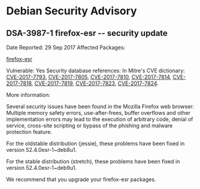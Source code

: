 
Debian Security Advisory
========================


DSA-3987-1 firefox-esr -- security update
-----------------------------------------



Date Reported:
29 Sep 2017
Affected Packages:

[firefox-esr](https://packages.debian.org/src:firefox-esr)

Vulnerable:
Yes
Security database references:
In Mitre's CVE dictionary: [CVE-2017-7793](https://security-tracker.debian.org/tracker/CVE-2017-7793), [CVE-2017-7805](https://security-tracker.debian.org/tracker/CVE-2017-7805), [CVE-2017-7810](https://security-tracker.debian.org/tracker/CVE-2017-7810), [CVE-2017-7814](https://security-tracker.debian.org/tracker/CVE-2017-7814), [CVE-2017-7818](https://security-tracker.debian.org/tracker/CVE-2017-7818), [CVE-2017-7819](https://security-tracker.debian.org/tracker/CVE-2017-7819), [CVE-2017-7823](https://security-tracker.debian.org/tracker/CVE-2017-7823), [CVE-2017-7824](https://security-tracker.debian.org/tracker/CVE-2017-7824).  

More information:

Several security issues have been found in the Mozilla Firefox web
browser: Multiple memory safety errors, use-after-frees, buffer
overflows and other implementation errors may lead to the execution of
arbitrary code, denial of service, cross-site scripting or bypass of
the phishing and malware protection feature.


For the oldstable distribution (jessie), these problems have been fixed
in version 52.4.0esr-1~deb8u1.


For the stable distribution (stretch), these problems have been fixed in
version 52.4.0esr-1~deb9u1.


We recommend that you upgrade your firefox-esr packages.






